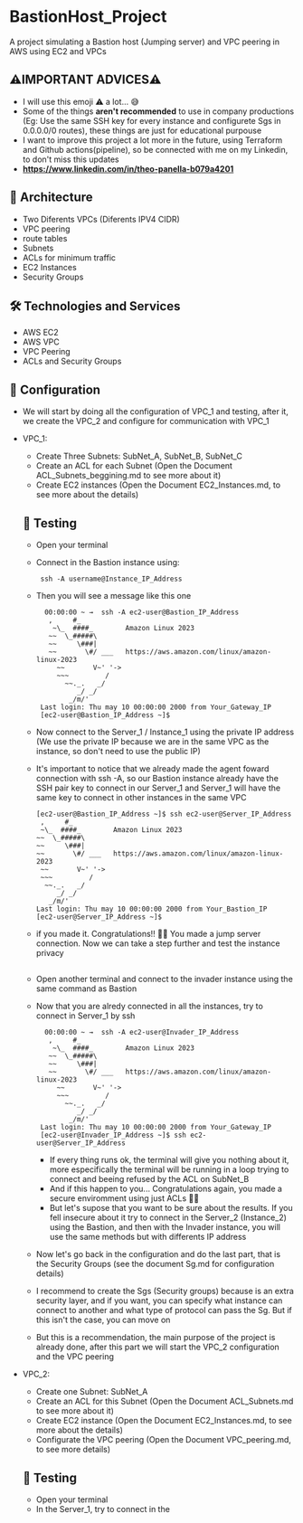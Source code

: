 # BastionHost_Project
A project simulating a Bastion host (Jumping server) and VPC peering in AWS using EC2 and VPCs

## ⚠️IMPORTANT ADVICES⚠️
- I will use this emoji ⚠️ a lot... 😅
- Some of the things **aren't recommended** to use in company productions (Eg: Use the same SSH key for every instance and configurete Sgs in 0.0.0.0/0 routes), these things are just for educational purpouse
- I want to improve this project a lot more in the future, using Terraform and Github actions(pipeline), so be connected with me on my Linkedin, to don't miss this updates
- **https://www.linkedin.com/in/theo-panella-b079a4201**


## 📐 Architecture ##
- Two Diferents VPCs (Diferents IPV4 CIDR)
- VPC peering
- route tables
- Subnets
- ACLs for minimum traffic 
- EC2 Instances 
- Security Groups


## 🛠️ Technologies and Services ##
- AWS EC2
- AWS VPC
- VPC Peering
- ACLs and Security Groups

## 🔧 Configuration ##
- We will start by doing all the configuration of VPC_1 and testing, after it, we create the VPC_2 and configure for communication with VPC_1
- VPC_1:
  - Create Three Subnets: SubNet_A, SubNet_B, SubNet_C
  - Create an ACL for each Subnet (Open the Document ACL_Subnets_beggining.md to see more about it)
  - Create EC2 instances (Open the Document EC2_Instances.md, to see more about the details)

  ## 📝 Testing ##
  - Open your terminal
  - Connect in the Bastion instance using:
    
         ssh -A username@Instance_IP_Address

  - Then you will see a message like this one
    
          00:00:00 ~ →  ssh -A ec2-user@Bastion_IP_Address
           ,     #_
            ~\_  ####_        Amazon Linux 2023
           ~~  \_#####\
           ~~     \###|
           ~~       \#/ ___   https://aws.amazon.com/linux/amazon-linux-2023
             ~~       V~' '->
             ~~~         /
               ~~._.   _/
                  _/ _/
                _/m/'
         Last login: Thu may 10 00:00:00 2000 from Your_Gateway_IP
         [ec2-user@Bastion_IP_Address ~]$


  - Now connect to the Server_1 / Instance_1 using the private IP address (We use the private IP because we are in the same VPC as the instance, so don't need to use the public IP)
  - It's important to notice that we already made the agent foward connection with ssh -A, so our Bastion instance already have the SSH pair key to connect in our Server_1 and Server_1 will have the same key to connect in other instances in the same VPC
    
        [ec2-user@Bastion_IP_Address ~]$ ssh ec2-user@Server_IP_Address
         ,     #_
         ~\_  ####_        Amazon Linux 2023
        ~~  \_#####\
        ~~     \###|
        ~~       \#/ ___   https://aws.amazon.com/linux/amazon-linux-2023
         ~~       V~' '->
         ~~~         /
          ~~._.   _/
             _/ _/
           _/m/'
        Last login: Thu may 10 00:00:00 2000 from Your_Bastion_IP
        [ec2-user@Server_IP_Address ~]$

  - if you made it. Congratulations!! 🎉🎉
    You made a jump server connection. Now we can take a step further and test the instance privacy

    ##
    
  - Open another terminal and connect to the invader instance using the same command as Bastion
  - Now that you are alredy connected in all the instances, try to connect in Server_1 by ssh

          00:00:00 ~ →  ssh -A ec2-user@Invader_IP_Address
           ,     #_
            ~\_  ####_        Amazon Linux 2023
           ~~  \_#####\
           ~~     \###|
           ~~       \#/ ___   https://aws.amazon.com/linux/amazon-linux-2023
             ~~       V~' '->
             ~~~         /
               ~~._.   _/
                  _/ _/
                _/m/'
         Last login: Thu may 10 00:00:00 2000 from Your_Gateway_IP
         [ec2-user@Invader_IP_Address ~]$ ssh ec2-user@Server_IP_Address
 
    - If every thing runs ok, the terminal will give you nothing about it, more especifically the terminal will be running in a loop trying to connect and beeing refused by the ACL on SubNet_B
    - And if this happen to you... Congratulations again, you made a secure enviromment using just ACLs 🎉🎉
    - But let's supose that you want to be sure about the results. If you fell insecure about it try to connect in the Server_2 (Instance_2) using the Bastion, and then with the Invader instance, you will use the same methods but with differents IP address
    
  - Now let's go back in the configuration and do the last part, that is the Security Groups (see the document Sg.md for configuration details)
  - I recommend to create the Sgs (Security groups) because is an extra security layer, and if you want, you can specify what instance can connect to another and what type of protocol can pass the Sg. But if this isn't the case, you can move on
  - But this is a recommendation, the main purpose of the project is already done, after this part we will start the VPC_2 configuration and the VPC peering

- VPC_2:
  - Create one Subnet: SubNet_A
  - Create an ACL for this Subnet (Open the Document ACL_Subnets.md to see more about it)
  - Create EC2 instance (Open the Document EC2_Instances.md, to see more about the details)
  - Configurate the VPC peering (Open the Document VPC_peering.md, to see more details)
 
  ## 📝 Testing ##
  - Open your terminal
  - In the Server_1, try to connect in the     

